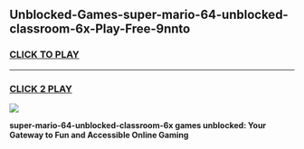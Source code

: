 
## Unblocked-Games-super-mario-64-unblocked-classroom-6x-Play-Free-9nnto
<h3>
<a href="https://premium76.site?title=super-mario-64-unblocked-classroom-6x&ref=18A1">CLICK TO PLAY</a></h3>
<hr>

<h3>
<a href="https://premium76.site?title=super-mario-64-unblocked-classroom-6x&ref=18A1">CLICK 2 PLAY</a>
  
</h3>

<a href="https://premium76.site?title=super-mario-64-unblocked-classroom-6x&ref=18A1"><img src="https://clearcache.store/games.png"></a>


**super-mario-64-unblocked-classroom-6x games unblocked: Your Gateway to Fun and Accessible Online Gaming**
